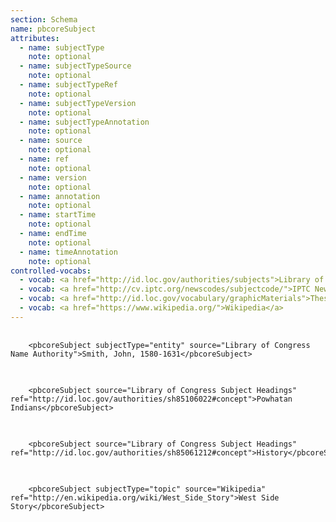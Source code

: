 ```yaml
---
section: Schema
name: pbcoreSubject
attributes:
  - name: subjectType
    note: optional
  - name: subjectTypeSource
    note: optional
  - name: subjectTypeRef
    note: optional
  - name: subjectTypeVersion
    note: optional
  - name: subjectTypeAnnotation
    note: optional
  - name: source
    note: optional
  - name: ref
    note: optional
  - name: version
    note: optional
  - name: annotation
    note: optional
  - name: startTime
    note: optional
  - name: endTime
    note: optional
  - name: timeAnnotation
    note: optional
controlled-vocabs:
  - vocab: <a href="http://id.loc.gov/authorities/subjects">Library of Congress Subject Headings</a>
  - vocab: <a href="http://cv.iptc.org/newscodes/subjectcode/">IPTC NewsCodes Subject Codes</a>
  - vocab: <a href="http://id.loc.gov/vocabulary/graphicMaterials">Thesaurus for Graphic Materials</a>
  - vocab: <a href="https://www.wikipedia.org/">Wikipedia</a>
---
```

<pre>
  <code>
    &lt;pbcoreSubject subjectType=&quot;entity&quot; source=&quot;Library of Congress Name Authority&quot;&gt;Smith, John, 1580-1631&lt;/pbcoreSubject&gt;
  </code>
</pre>

<pre>
  <code>
    &lt;pbcoreSubject source=&quot;Library of Congress Subject Headings&quot; ref=&quot;http://id.loc.gov/authorities/sh85106022#concept&quot;&gt;Powhatan Indians&lt;/pbcoreSubject&gt;
  </code>
</pre>


<pre>
  <code>
    &lt;pbcoreSubject source=&quot;Library of Congress Subject Headings&quot; ref=&quot;http://id.loc.gov/authorities/sh85061212#concept&quot;&gt;History&lt;/pbcoreSubject&gt;
  </code>
</pre>

<pre>
  <code>
    &lt;pbcoreSubject subjectType=&quot;topic&quot; source=&quot;Wikipedia&quot; ref=&quot;http://en.wikipedia.org/wiki/West_Side_Story&quot;&gt;West Side Story&lt;/pbcoreSubject&gt;
  </code>
</pre>
